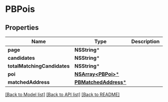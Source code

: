 # PBPois

## Properties
Name | Type | Description | Notes
------------ | ------------- | ------------- | -------------
**page** | **NSString*** |  | [optional] 
**candidates** | **NSString*** |  | [optional] 
**totalMatchingCandidates** | **NSString*** |  | [optional] 
**poi** | [**NSArray&lt;PBPoi&gt;***](PBPoi.md) |  | [optional] 
**matchedAddress** | [**PBMatchedAddress***](PBMatchedAddress.md) |  | [optional] 

[[Back to Model list]](../README.md#documentation-for-models) [[Back to API list]](../README.md#documentation-for-api-endpoints) [[Back to README]](../README.md)


